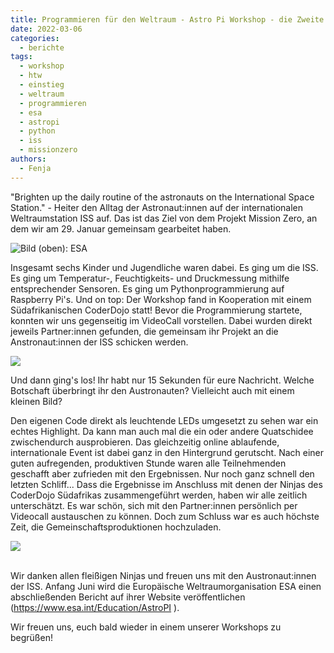 ```yaml
---
title: Programmieren für den Weltraum - Astro Pi Workshop - die Zweite
date: 2022-03-06
categories:
  - berichte
tags:
  - workshop
  - htw
  - einstieg
  - weltraum
  - programmieren
  - esa
  - astropi
  - python
  - iss
  - missionzero
authors:
  - Fenja
---
```

"Brighten up the daily routine of the astronauts on the International Space Station." - Heiter den Alltag der Astronaut:innen auf der internationalen Weltraumstation ISS auf. Das ist das Ziel von dem Projekt Mission Zero, an dem wir am 29. Januar gemeinsam gearbeitet haben. 

![](/images/cms/astro_pi_mission_zero_key_visual.png "Bild (oben): ESA")

Insgesamt sechs Kinder und Jugendliche waren dabei. Es ging um die ISS. Es ging um Temperatur-, Feuchtigkeits- und Druckmessung mithilfe entsprechender Sensoren. Es ging um Pythonprogrammierung auf Raspberry Pi's. Und on top: Der Workshop fand in Kooperation mit einem Südafrikanischen CoderDojo statt! Bevor die Programmierung startete, konnten wir uns gegenseitig im VideoCall vorstellen. Dabei wurden direkt jeweils Partner:innen gefunden, die gemeinsam ihr Projekt an die Anstronaut:innen der ISS schicken werden. 

![](/images/cms/astropi_vorstellung.jpg)


Und dann ging's los! Ihr habt nur 15 Sekunden für eure Nachricht. Welche Botschaft überbringt ihr den Austronauten? Vielleicht auch mit einem kleinen Bild? 

Den eigenen Code direkt als leuchtende LEDs umgesetzt zu sehen war ein echtes Highlight. Da kann man auch mal die ein oder andere Quatschidee zwischendurch ausprobieren. Das gleichzeitig online ablaufende, internationale Event ist dabei ganz in den Hintergrund gerutscht. Nach einer guten aufregenden, produktiven Stunde waren alle Teilnehmenden geschafft aber zufrieden mit den Ergebnissen. Nur noch ganz schnell den letzten Schliff... Dass die Ergebnisse im Anschluss mit denen der Ninjas des CoderDojo Südafrikas zusammengeführt werden, haben wir alle zeitlich unterschätzt. Es war schön, sich mit den Partner:innen persönlich per Videocall austauschen zu können. Doch zum Schluss war es auch höchste Zeit, die Gemeinschaftsproduktionen hochzuladen.

![](/images/cms/astropi_pcs.jpg)

\
Wir danken allen fleißigen Ninjas und freuen uns mit den Austronaut:innen der ISS. Anfang Juni wird die Europäische Weltraumorganisation ESA einen abschließenden Bericht auf ihrer Website veröffentlichen (https://www.esa.int/Education/AstroPI ).

Wir freuen uns, euch bald wieder in einem unserer Workshops zu begrüßen!